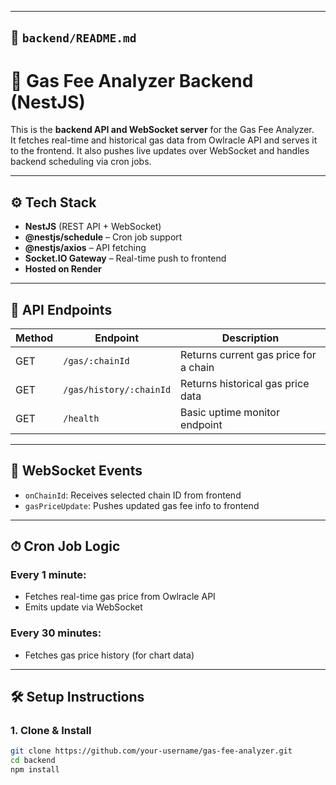 
---

## 📁 `backend/README.md`

# 🔧 Gas Fee Analyzer Backend (NestJS)

This is the **backend API and WebSocket server** for the Gas Fee Analyzer.  
It fetches real-time and historical gas data from Owlracle API and serves it to the frontend. It also pushes live updates over WebSocket and handles backend scheduling via cron jobs.

---

## ⚙️ Tech Stack

- **NestJS** (REST API + WebSocket)
- **@nestjs/schedule** – Cron job support
- **@nestjs/axios** – API fetching
- **Socket.IO Gateway** – Real-time push to frontend
- **Hosted on Render**

---

## 📡 API Endpoints

| Method | Endpoint                  | Description                                |
|--------|---------------------------|--------------------------------------------|
| GET    | `/gas/:chainId`           | Returns current gas price for a chain      |
| GET    | `/gas/history/:chainId`   | Returns historical gas price data          |
| GET    | `/health`                 | Basic uptime monitor endpoint              |

---

## 🔌 WebSocket Events

- `onChainId`: Receives selected chain ID from frontend
- `gasPriceUpdate`: Pushes updated gas fee info to frontend

---

## ⏱ Cron Job Logic

### Every 1 minute:
- Fetches real-time gas price from Owlracle API
- Emits update via WebSocket

### Every 30 minutes:
- Fetches gas price history (for chart data)

---

## 🛠 Setup Instructions

### 1. Clone & Install

```bash
git clone https://github.com/your-username/gas-fee-analyzer.git
cd backend
npm install
